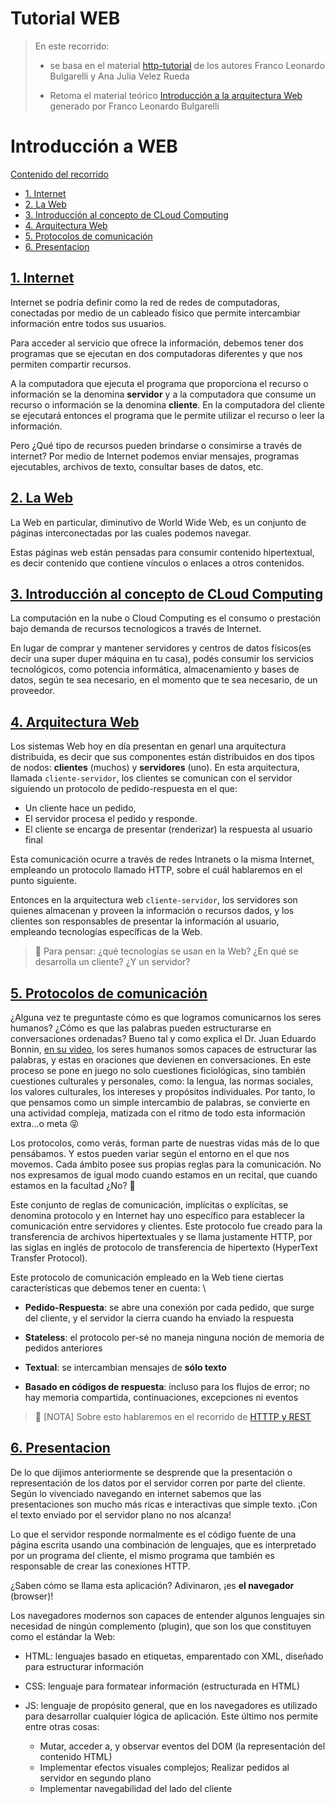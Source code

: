 # Tutorial WEB
>
> En este recorrido:
> - se basa en el material [http-tutorial](https://github.com/AJVelezRueda/http-tutorial/tree/master/tutorial/es) de los autores Franco Leonardo Bulgarelli y Ana Julia Velez Rueda
>
> - Retoma el material teórico [Introducción a la arquitectura Web](https://docs.google.com/document/d/1LBqAhXPzn-aeN5BIRZBmIrU5RKiYvySyWH-2Jkn-kJw/edit#heading=h.kx1xmbyu1do6) generado por Franco Leonardo Bulgarelli
>

# Introducción a WEB
[Contenido del recorrido](#1-Web)
  * [1. Internet](#1-interntet)
  * [2. La Web](#2-web)
  * [3. Introducción al concepto de CLoud Computing](#3-Cloud-computing)
  * [4. Arquitectura Web](#4-arquitectura-web)
  * [5. Protocolos de comunicación](#5-protocolos)
  * [6. Presentacion](#6-presentacion)

## [1. Internet](#1-interntet)

Internet se podría definir como la red de redes de computadoras, conectadas por medio de un cableado físico que permite intercambiar información entre todos sus usuarios. 

Para acceder al servicio que ofrece la información, debemos tener dos programas que se ejecutan en dos computadoras diferentes y que nos permiten compartir recursos. 

A la computadora que ejecuta el programa que proporciona el recurso o información se la denomina **servidor** y a la computadora que consume un recurso o información se la denomina **cliente**. En la computadora del cliente se ejecutará entonces el programa que le permite utilizar el recurso o leer la información.

Pero ¿Qué tipo de recursos pueden brindarse o consimirse a través de internet? Por medio de Internet podemos enviar mensajes, programas ejecutables, archivos de texto, consultar bases de datos, etc.

## [2. La Web](#2-web)
La Web en particular, diminutivo de World Wide Web, es un conjunto de páginas interconectadas por las cuales podemos navegar.

Estas páginas web están pensadas para consumir contenido hipertextual, es decir  contenido que contiene vínculos o enlaces a otros contenidos.

## [3. Introducción al concepto de CLoud Computing](#2-Cloud-computing)

La computación en la nube o Cloud Computing es el consumo o prestación bajo demanda de recursos tecnologicos a través de Internet. 

En lugar de comprar y mantener servidores y centros de datos físicos(es decir una super duper máquina en tu casa), podés consumir los servicios tecnológicos, como potencia informática, almacenamiento y bases de datos, según te sea necesario, en el momento que te sea necesario, de un proveedor.

## [4. Arquitectura Web](#4-arquitectura-web)

Los sistemas Web hoy en día presentan en genarl una arquitectura distribuida, es decir que sus componentes están distribuidos en dos tipos de nodos: **clientes** (muchos) y **servidores** (uno). En esta arquitectura, llamada `cliente-servidor`, los clientes se comunican con el servidor siguiendo un protocolo de pedido-respuesta en el que: 

* Un cliente hace un pedido, 
* El servidor procesa el pedido y responde.
* El cliente se encarga de presentar (renderizar) la respuesta al usuario final

Esta comunicación ocurre a través de redes Intranets o la misma Internet, empleando un protocolo llamado HTTP, sobre el cuál hablaremos en el punto siguiente.

Entonces en la arquitectura web `cliente-servidor`, los servidores son quienes almacenan y proveen la información o recursos dados, y los clientes son responsables de presentar la información al usuario, empleando tecnologías específicas de la Web. 


>
> 🤔 Para pensar: ¿qué tecnologías se usan en la Web? ¿En qué se desarrolla un cliente? ¿Y un servidor?
>

## [5. Protocolos de comunicación](#5-protocolos)

¿Alguna vez te preguntaste cómo es que logramos comunicarnos los seres humanos? ¿Cómo es que las palabras pueden estructurarse en conversaciones ordenadas? Bueno tal y como explica el Dr. Juan Eduardo Bonnin, <a href="https://www.youtube.com/watch?v=jrA70HwWnts&t=9s">en su video</a>, los seres humanos somos capaces de estructurar las palabras, y estas en oraciones que devienen en conversaciones. En este proceso se pone en juego no solo cuestiones ficiológicas, sino también cuestiones culturales y personales, como: la lengua, las normas sociales, los valores culturales, los intereses y propósitos individuales. Por tanto, lo que pensamos como un simple intercambio de palabras, se convierte en una actividad compleja, matizada con el ritmo de todo esta información extra...o meta 😝

Los protocolos, como verás, forman parte de nuestras vidas más de lo que pensábamos. Y estos pueden variar según el entorno en el que nos movemos. Cada ámbito posee sus propias reglas para la comunicación. No nos expresamos de igual modo cuando estamos en un recital, que cuando estamos en la facultad ¿No? 🙏

Este conjunto de reglas de comunicación, implícitas o explícitas, se denomina protocolo y en Internet hay uno específico para establecer la comunicación entre servidores y clientes. Este protocolo fue creado para la transferencia de archivos hipertextuales y se llama justamente HTTP, por las siglas en inglés de protocolo de transferencia de hipertexto (HyperText Transfer Protocol).

Este protocolo de comunicación empleado en la Web tiene ciertas características que debemos tener en cuenta:
\
- **Pedido-Respuesta**: se abre una conexión por cada pedido, que surge del cliente, y el servidor la cierra cuando ha enviado la respuesta

- **Stateless**: el protocolo per-sé no maneja ninguna noción de memoria de pedidos anteriores

- **Textual**: se intercambian mensajes de **sólo texto**

- **Basado en códigos de respuesta**: incluso para los flujos de error; no hay memoria compartida, continuaciones, excepciones ni eventos

>
> 📝 [NOTA] Sobre esto hablaremos en el recorrido de [HTTTP y REST](https://github.com/AJVelezRueda/Fundamentos_de_informatica/blob/master/WEB_%26_HTTP/HTTP_%26_REST.md)
>

## [6. Presentacion](#6-presentacion)

De lo que dijimos anteriormente se desprende que la presentación o representación de los datos por el servidor corren por parte del cliente. Según lo vivenciado navegando en internet sabemos que las presentaciones son mucho más ricas e interactivas que simple texto. ¡Con el texto enviado por el servidor plano no nos alcanza!

Lo que el servidor responde normalmente es el código fuente de una página escrita usando una combinación de lenguajes, que es interpretado por un programa del cliente, el mismo programa que también es responsable de crear las conexiones HTTP. 

¿Saben cómo se llama esta aplicación? Adivinaron, ¡es **el navegador** (browser)!

Los navegadores modernos son capaces de entender algunos lenguajes sin necesidad de ningún complemento (plugin), que son los que constituyen como el estándar la Web:

* HTML: lenguajes basado en etiquetas, emparentado con XML, diseñado para estructurar información

* CSS: lenguaje para formatear información (estructurada en HTML)

* JS: lenguaje de propósito general, que en los navegadores es utilizado para desarrollar cualquier lógica de aplicación. Este último nos permite entre otras cosas: 
  - Mutar, acceder a, y observar eventos del DOM (la representación del contenido HTML)
  - Implementar efectos visuales complejos; Realizar pedidos al servidor en segundo plano
  - Implementar navegabilidad del lado del cliente

